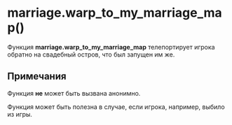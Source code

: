 # marriage.warp_to_my_marriage_map()
Функция **marriage.warp_to_my_marriage_map** телепортирует игрока обратно на свадебный остров, что был запущен им же.

## Примечания
Функция **не** может быть вызвана анонимно.

Функция может быть полезна в случае, если игрока, например, выбило из игры.